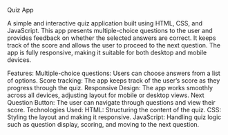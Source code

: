 Quiz App

A simple and interactive quiz application built using HTML, CSS, and JavaScript. This app presents multiple-choice questions to the user and provides feedback on whether the selected answers are correct. It keeps track of the score and allows the user to proceed to the next question. The app is fully responsive, making it suitable for both desktop and mobile devices.

Features:
Multiple-choice questions: Users can choose answers from a list of options.
Score tracking: The app keeps track of the user’s score as they progress through the quiz.
Responsive Design: The app works smoothly across all devices, adjusting layout for mobile or desktop views.
Next Question Button: The user can navigate through questions and view their score.
Technologies Used:
HTML: Structuring the content of the quiz.
CSS: Styling the layout and making it responsive.
JavaScript: Handling quiz logic such as question display, scoring, and moving to the next question.
